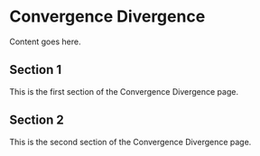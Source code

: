 # Convergence Divergence

Content goes here.

## Section 1

This is the first section of the Convergence Divergence page.

## Section 2

This is the second section of the Convergence Divergence page.

